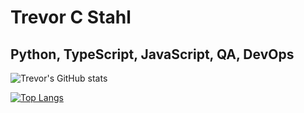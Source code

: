 # Trevor C Stahl
## Python, TypeScript, JavaScript, QA, DevOps

![Trevor's GitHub stats](https://github-readme-stats.vercel.app/api?username=tcs76321&show_icons=true&hide=contribs,stars)

[![Top Langs](https://github-readme-stats.vercel.app/api/top-langs/?username=tcs76321&langs_count=8&layout=donut)](https://github.com/tcs76321/github-readme-stats)
